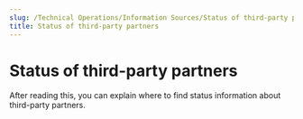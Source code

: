 ```yaml
---
slug: /Technical Operations/Information Sources/Status of third-party partners
title: Status of third-party partners
---
```

# Status of third-party partners

After reading this, you can explain where to find status information about third-party partners.

